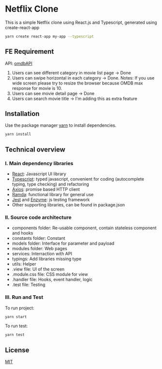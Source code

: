 # Netflix Clone

This is a simple Netflix clone using React.js and Typescript, generated using create-react-app

```bash
yarn create react-app my-app --typescript
```

## FE Requirement

API: [omdbAPI](http://www.omdbapi.com/)

1. Users can see different category in movie list page -> Done
2. Users can swipe horizontal in each category -> Done. Notes: If you use wide screen please try to resize the browser because OMDB max response for movie is 10.
3. Users can see movie detail page -> Done
4. Users can search movie title -> I'm adding this as extra feature


## Installation

Use the package manager [yarn](https://yarnpkg.com/en/) to install dependencies.

```bash
yarn install
```

## Technical overview

### I. Main dependency libraries
- [React](https://reactjs.org/): Javascript UI library
- [Typescript](https://www.typescriptlang.org/docs/home.html): typed javascript, convenient for coding (autocomplete typing, type checking) and refactoring
- [Axios](https://github.com/axios/axios): promise based HTTP client
- [Ramda](https://ramdajs.com/docs): functional library for general use
- [Jest](https://jestjs.io/docs/en/getting-started) and [Enzyme](https://airbnb.io/enzyme/docs/api/): js testing framework
- Other supporting libraries, can be found in package.json

### II. Source code architecture
- components folder: Re-usable component, contain stateless component and hooks
- constants folder: Constant
- models folder: Interface for parameter and payload
- modules folder: Web pages
- services: Interraction with API
- typings: Add libraries missing type
- utils: Helper
- .view file: UI of the screen
- .module.css file: CSS module for view
- .handler file: Hooks, event handler, logic
- .test file: Testing

### III. Run and Test

To run project:
```bash
yarn start
```

To run test:
```bash
yarn test
```

## License
[MIT](https://choosealicense.com/licenses/mit/)